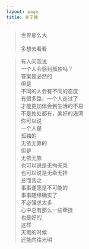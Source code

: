 ```yaml
---
layout: page
title: 关于我
---
```


<div>
    <blockquote>
      世界那么大<br><br> 多想去看看
  </blockquote>

  <blockquote>
    有人问我说<br>
    一个人会感到孤独吗？<br>
    答案是必然的<br>
    但是<br>
    不同的人会有不同的态度<br>
    有很多路，一个人走过了<br>
    才能更加体会到生活的不易<br>
    不是处处都有，美好的港湾<br>
    你可以说<br>
    一个人是<br>
    孤独的<br>
    无依无靠的<br>
    但是<br>
    无依无靠<br>
    也可以说是无拘无束<br>
    也可以说是无牵无挂<br>
    总而言之<br>
    事事遂愿是不可能的<br>
    事事随缘确实了<br>
    不必强求太多<br>
    心中总有那么一些牵挂<br>
    也是好的<br>
    这样<br>
    天黑的时候<br>
    还能向往光明<br>

  </blockquote>


</div>
